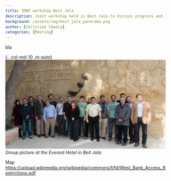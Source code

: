 ```yaml
---
title: IMAP workshop Beit Jala
description: Joint workshop held in Beit Jala to discuss progress and interactions
background: /assets/img/beit_jala_panorama.png
author: [Christian Chwala]
categories: [Meeting]
---
```


bla 


{: .col-md-10 .m-auto}
![group picture](/assets/img/beit_jala_group_photo.jpg)
_Group picture at the Everest Hotel in Beit Jala_

Map https://upload.wikimedia.org/wikipedia/commons/f/fd/West_Bank_Access_Restrictions.pdf
